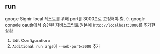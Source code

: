 ## run

google Signin local 테스트를 위해 port를 3000으로 고정해야 함.
0. google console oauth에서 승인된 자바스크립트 원본에 `http://localhost:3000`를 추가한 상황
1. Edit Configurations
2. `Additional run args`에 `--web-port=3000` 추가
